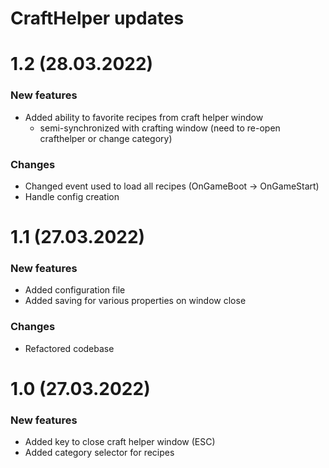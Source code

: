 # CraftHelper updates

# 1.2 (28.03.2022)

### New features

- Added ability to favorite recipes from craft helper window
  - semi-synchronized with crafting window (need to re-open crafthelper or change category)

### Changes

- Changed event used to load all recipes (OnGameBoot -> OnGameStart)
- Handle config creation

# 1.1 (27.03.2022)

### New features

- Added configuration file
- Added saving for various properties on window close

### Changes

- Refactored codebase

# 1.0 (27.03.2022)

### New features

- Added key to close craft helper window (ESC)
- Added category selector for recipes
